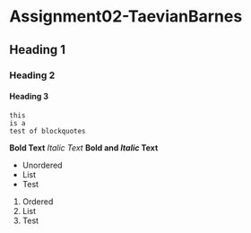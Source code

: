 # Assignment02-TaevianBarnes
## Heading 1
### Heading 2
#### Heading 3
```
this
is a
test of blockquotes
```
**Bold Text**
*Italic Text*
**Bold and _Italic_ Text**
- Unordered
- List
- Test
1. Ordered
2. List
3. Test
